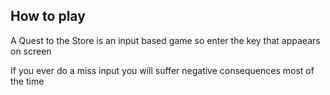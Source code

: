 ## How to play 

A Quest to the Store is an input based game so enter the key that appaears
on screen

 If you ever do a miss input you will suffer negative consequences most of the time
 

